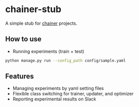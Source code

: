 # chainer-stub
A simple stub for [chainer](https://github.com/chainer/chainer) projects.

## How to use
* Running experiments (train + test)
```sh
python manage.py run --config_path config/sample.yaml
```

## Features
* Managing experiments by yaml setting files
* Flexible class switching for trainer, updater, and optimizer
* Reporting experimental results on Slack
